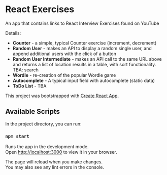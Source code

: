 # React Exercises
An app that contains links to React Interview Exercises found on YouTube

Details:
* **Counter** - a simple, typical Counter exercise (increment, decrement)
* **Random User** - makes an API to display a random single user, and append additional users with the click of a button
* **Random User Intermediate** - makes an API call to the same URL above and returns a list of location results in a table, with sort functionality. TBA: search
* **Wordle** - re-creation of the popular Wordle game 
* **Autocomplete** - A typical input field with autocomplete (static data)
* **ToDo List** - TBA

This project was bootstrapped with [Create React App](https://github.com/facebook/create-react-app).

## Available Scripts

In the project directory, you can run:

### `npm start`

Runs the app in the development mode.\
Open [http://localhost:3000](http://localhost:3000) to view it in your browser.

The page will reload when you make changes.\
You may also see any lint errors in the console.


